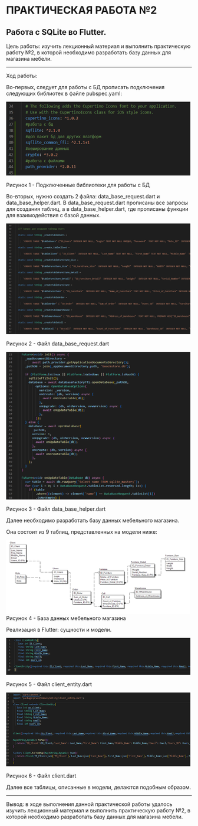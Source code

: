 # ПРАКТИЧЕСКАЯ РАБОТА №2
## Работа с SQLite во Flutter.
Цель работы: изучить лекционный материал и выполнить практическую работу №2, в которой необходимо разработать базу данных для магазина мебели.

--------------------------------

Ход работы:

Во-первых, следует для работы с БД прописать подключения следующих библиотек в файле pubspec.yaml:

<img src="assets/A.png" width="500" height="200" style="max-width: 100%;">

Рисунок 1 - Подключенные библиотеки для работы с БД

Во-вторых, нужно создать 2 файла: data_base_request.dart и data_base_helper.dart. В data_base_request.dart прописаны все запросы для создания таблиц, а в data_base_helper.dart, где прописаны функции для взаимодействия с базой данных.

 <img src="assets/B.png" width="500" height="300" style="max-width: 100%;">

Рисунок 2 - Файл data_base_request.dart

  <img src="assets/C.png" width="500" height="400" style="max-width: 100%;">

Рисунок 3 - Файл data_base_helper.dart

Далее необходимо разработать базу данных мебельного магазина.

 Она состоит из 9 таблиц, представленных на модели ниже:

   <img src="assets/D.png" width="500" height="200" style="max-width: 100%;">
Рисунок 4 - База данных мебельного магазина

Реализация в Flutter: сущности и модели.
    
<img src="assets/E.png" width="500" height="100" style="max-width: 100%;">

Рисунок 5 - Файл client_entity.dart

<img src="assets/F.png" width="500" height="200" style="max-width: 100%;">

Рисунок 6 - Файл client.dart

Далее все таблицы, описанные в модели, делаются подобным образом.

--------------------------------

Вывод: в ходе выполнения данной практической работы удалось изучить лекционный материал и выполнить практическую работу №2, в которой необходимо разработать базу данных для магазина мебели.
